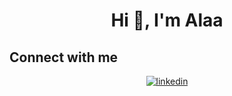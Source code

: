 <h1 align="center">Hi 👋, I'm Alaa</h1>


## Connect with me  
<div align="center">
<a href="https://www.linkedin.com/in/alaanasser00/" target="_blank">
<img src=https://img.shields.io/badge/linkedin-%231E77B5.svg?&style=for-the-badge&logo=linkedin&logoColor=white alt=linkedin style="margin-bottom: 5px;" />
</a>
</div>  
  
<br/>  

